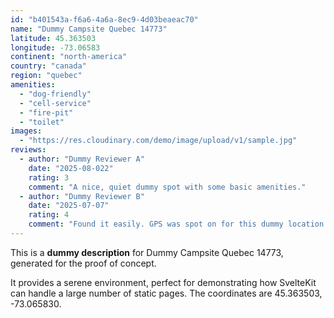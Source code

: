 ```yaml
---
id: "b401543a-f6a6-4a6a-8ec9-4d03beaeac70"
name: "Dummy Campsite Quebec 14773"
latitude: 45.363503
longitude: -73.06583
continent: "north-america"
country: "canada"
region: "quebec"
amenities:
  - "dog-friendly"
  - "cell-service"
  - "fire-pit"
  - "toilet"
images:
  - "https://res.cloudinary.com/demo/image/upload/v1/sample.jpg"
reviews:
  - author: "Dummy Reviewer A"
    date: "2025-08-022"
    rating: 3
    comment: "A nice, quiet dummy spot with some basic amenities."
  - author: "Dummy Reviewer B"
    date: "2025-07-07"
    rating: 4
    comment: "Found it easily. GPS was spot on for this dummy location."
---
```


This is a **dummy description** for Dummy Campsite Quebec 14773, generated for the proof of concept.

It provides a serene environment, perfect for demonstrating how SvelteKit can handle a large number of static pages. The coordinates are 45.363503, -73.065830.
